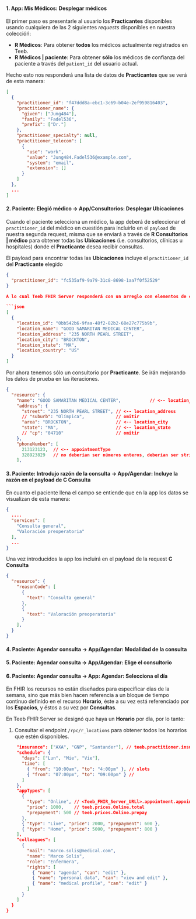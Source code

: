 #### 1. App: Mis Médicos: Desplegar médicos
El primer paso es presentarle al usuario los **Practicantes** disponibles usando cualquiera de las 2 siguientes *requests* disponibles en nuestra coleccióń:
- **R Médicos**: Para obtener **todos** los médicos actualmente registrados en Teeb.
- **R Médicos | paciente**: Para obtener **sólo** los médicos de confianza del paciente a través del `patient_id` del usuario actual.

Hecho esto nos responderá una lista de datos de **Practicantes** que se verá de esta manera:

```json
[
  {
    "practitioner_id": "f47ddd8a-ebc1-3c69-b04e-2ef959816403",
    "practitioner_name": {
      "given": ["Jung484"],
      "family": "Fadel536",
      "prefix": ["Dr."]
    },
    "practitioner_specialty": null,
    "practitioner_telecom": [
      {
        "use": "work",
        "value": "Jung484.Fadel536@example.com",
        "system": "email",
        "extension": []
      }
    ]
  },
  ...
]

```

#### 2. Paciente: Elegió médico -> App/Consultorios: Desplegar Ubicaciones
Cuando el paciente selecciona un médico, la app deberá de seleccionar el `practitioner_id` del médico en cuestión para incluirlo en el `payload` de nuestra segunda request, misma que se enviará a través de **R Consultorios | médico** para obtener todas las **Ubicaciones** (i.e. consultorios, clínicas u hospitales) donde el **Practicante** desea recibir consultas.

El payload para encontrar todas las **Ubicaciones** incluye el `practitioner_id` del **Practicante** elegido

```json
{
  "practitioner_id": "fc535af9-9a79-31c8-8698-1aa7f0f52529"
}

A lo cual Teeb FHIR Server responderá con un arreglo con elementos de esta manera:

```json
[
  {
    "location_id": "0bb542b6-9faa-48f2-82b2-68e27c775b9b",
    "location_name": "GOOD SAMARITAN MEDICAL CENTER",
    "location_address": "235 NORTH PEARL STREET",
    "location_city": "BROCKTON",
    "location_state": "MA",
    "location_country": "US"
  }
]
```

Por ahora tenemos sólo un consultorio por **Practicante**. Se irán mejorando los datos de prueba en las iteraciones.

```json
{
  "resource": {
    "name": "GOOD SAMARITAN MEDICAL CENTER",           // <-- location_name
    "address": {
      "street": "235 NORTH PEARL STREET", // <-- location_address
      // "suburb": "Olímpica",            // omitir
      "area": "BROCKTON",                 // <-- location_city
      "state": "MA",                      // <-- location_state
      // "cp": "04710"                    // omitir
    },
    "phoneNumber": [
      213123123,  // <-- appointmentType
      328923829   // no deberían ser números enteros, deberían ser strings
    ],
```

#### 3. Paciente: Introdujo razón de la consulta -> App/Agendar: Incluye la razón en el payload de C Consulta
En cuanto el paciente llena el campo se entiende que en la app los datos se visualizan de esta manera:
```json
{
  ....
  "services": [
    "Consulta general",
    "Valoración preoperatoria"
  ],
  ...
}
```
Una vez introducidos la app los incluirá en el payload de la request **C Consulta**
```json
{
  "resource": {
    "reasonCode": [
      {
        "text": "Consulta general"
      },
      {
        "text": "Valoración preoperatoria"
      }
    ],
  }
}
```

#### 4. Paciente: Agendar consulta -> App/Agendar: Modalidad de la consulta

#### 5. Paciente: Agendar consulta -> App/Agendar: Elige el consultorio

#### 6. Paciente: Agendar consulta -> App: Agendar: Selecciona el día

En FHIR los recursos no están diseñados para especificar días de la semana, sino que más bien hacen referencia a un bloque de tiempo contínuo definido en el recurso **Horario**, éste a su vez está referenciado por los **Espacios**, y éstos a su vez por **Consultas**.

En Teeb FHIR Server se designó que haya un **Horario** por día, por lo tanto:

1.  Consultar el endpoint `/rpc/r_locations` para obtener todos los horarios que estén disponibles.

```json
    "insurance": ["AXA", "GNP", "Santander"], // teeb.practitioner.insurance PENDIENTE
    "schedule": {
      "days": ["Lun", "Mie", "Vie"],
      "time": [
        { "from": "10:00am", "to": "4:00pm" }, // slots
        { "from": "07:00pm", "to": "09:00pm" } //
      ]
    },
    "appTypes": [
      {
        "type": "Online", // <Teeb_FHIR_Server_URLl>.appointment.appointmentType
        "price": 1000,    // teeb.prices.Online.total
        "prepayment": 500 // teeb.prices.Online.prepay
      },
      { "type": "Live", "price": 2000, "prepayment": 600 },
      { "type": "Home", "price": 5000, "prepayment": 800 }
    ],
    "colleagues": [
      {
        "mail": "marco.solis@medical.com",
        "name": "Marco Solis",
        "role": "Enfermera",
        "rights": [
          { "name": "agenda", "can": "edit" },
          { "name": "personal data", "can": "view and edit" },
          { "name": "medical profile", "can": "edit" }
        ]
      }
    ]
  }
}
```